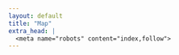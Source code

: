 ```yaml
---
layout: default
title: "Map"
extra_head: |
  <meta name="robots" content="index,follow">
---
```


<div id="map" aria-label="Stories map"></div>

<script>
// 1) Make sure Leaflet exists
if (typeof L === "undefined") {
  console.error("Leaflet failed to load. Check _layouts/default.html script tag.");
}

// 2) Basic map
const map = L.map('map').setView([20, 0], 2);
L.tileLayer('https://{s}.tile.openstreetmap.org/{z}/{x}/{y}.png', {
  maxZoom: 18,
  attribution: '&copy; OpenStreetMap contributors'
}).addTo(map);

// 3) TEMP sanity marker (remove after testing)
L.marker([55.9533, -3.1883]).addTo(map).bindPopup("Leaflet is working!");

// 4) Load approved stories
fetch('{{ "/data/stories.geojson" | relative_url }}', { cache: "no-cache" })
  .then(r => {
    if (!r.ok) throw new Error("HTTP " + r.status + " loading stories.geojson");
    return r.json();
  })
  .then(geojson => {
    const layer = L.geoJSON(geojson, {
      pointToLayer: (feature, latlng) => L.circleMarker(latlng, { radius: 6 }),
      onEachFeature: (feature, layer) => {
        const p = feature.properties || {};
        const date = p.date || '';
        const name = p.name || 'Anonymous';
        const location = p.location || '';
        const story = (p.story || '').replace(/\n/g,'<br>');
        layer.bindPopup(
          `<strong>${name}</strong><br>${date}${location ? ' — ' + location : ''}<br><br>${story}`
        );
      }
    }).addTo(map);

    try { map.fitBounds(layer.getBounds(), { padding: [20,20] }); } catch (_) {}
  })
  .catch(err => {
    console.warn("Could not load stories.geojson:", err);
  });
</script>
